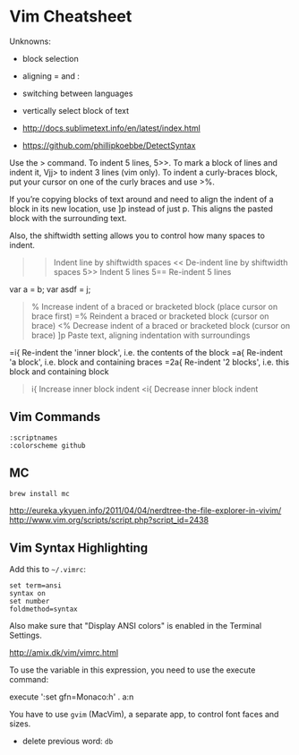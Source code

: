 # Vim Cheatsheet

Unknowns:

- block selection
- aligning = and :
- switching between languages
- vertically select block of text

- http://docs.sublimetext.info/en/latest/index.html
- https://github.com/phillipkoebbe/DetectSyntax

Use the > command. To indent 5 lines, 5>>. To mark a block of lines and indent it, Vjj> to indent 3 lines (vim only). To indent a curly-braces block, put your cursor on one of the curly braces and use >%.

If you’re copying blocks of text around and need to align the indent of a block in its new location, use ]p instead of just p. This aligns the pasted block with the surrounding text.

Also, the shiftwidth setting allows you to control how many spaces to indent.

>>   Indent line by shiftwidth spaces
<<   De-indent line by shiftwidth spaces
5>>  Indent 5 lines
5==  Re-indent 5 lines

var a = b;
var asdf = j;

>%   Increase indent of a braced or bracketed block (place cursor on brace first)
=%   Reindent a braced or bracketed block (cursor on brace)
<%   Decrease indent of a braced or bracketed block (cursor on brace)
]p   Paste text, aligning indentation with surroundings

=i{  Re-indent the 'inner block', i.e. the contents of the block
=a{  Re-indent 'a block', i.e. block and containing braces
=2a{ Re-indent '2 blocks', i.e. this block and containing block

>i{  Increase inner block indent
<i{  Decrease inner block indent

## Vim Commands

```
:scriptnames
:colorscheme github
```

## MC

```
brew install mc
```

http://eureka.ykyuen.info/2011/04/04/nerdtree-the-file-explorer-in-vivim/
http://www.vim.org/scripts/script.php?script_id=2438

## Vim Syntax Highlighting

Add this to `~/.vimrc`:

```
set term=ansi
syntax on
set number
foldmethod=syntax
```

Also make sure that "Display ANSI colors" is enabled in the Terminal Settings.

http://amix.dk/vim/vimrc.html

To use the variable in this expression, you need to use the execute command:

execute ':set gfn=Monaco:h' . a:n 

You have to use `gvim` (MacVim), a separate app, to control font faces and sizes.

- delete previous word: `db`